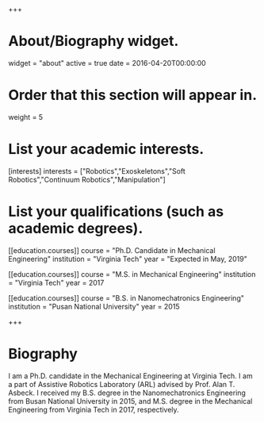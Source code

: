 +++
# About/Biography widget.
widget = "about"
active = true
date = 2016-04-20T00:00:00

# Order that this section will appear in.
weight = 5

# List your academic interests.
[interests]
  interests = ["Robotics","Exoskeletons","Soft Robotics","Continuum Robotics","Manipulation"]

# List your qualifications (such as academic degrees).
[[education.courses]]
  course = "Ph.D. Candidate in Mechanical Engineering"
  institution = "Virginia Tech"
  year = "Expected in May, 2019"

[[education.courses]]
  course = "M.S. in Mechanical Engineering"
  institution = "Virginia Tech"
  year = 2017

[[education.courses]]
  course = "B.S. in Nanomechatronics Engineering"
  institution = "Pusan National University"
  year = 2015
 
+++

# Biography

I am a Ph.D. candidate in the Mechanical Engineering at Virginia Tech. I am a part of Assistive Robotics Laboratory (ARL) advised by Prof. Alan T. Asbeck. I received my B.S. degree in the Nanomechatronics Engineering from Busan National University in 2015, and M.S. degree in the Mechanical Engineering from Virginia Tech in 2017, respectively.
